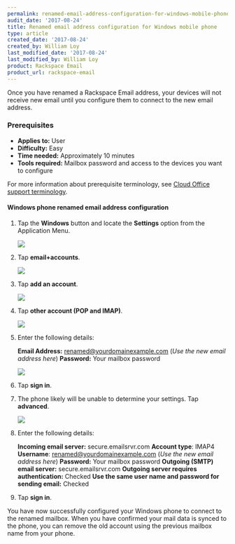```yaml
---
permalink: renamed-email-address-configuration-for-windows-mobile-phone/
audit_date: '2017-08-24'
title: Renamed email address configuration for Windows mobile phone
type: article
created_date: '2017-08-24'
created_by: William Loy
last_modified_date: '2017-08-24'
last_modified_by: William Loy
product: Rackspace Email
product_url: rackspace-email
---
```


Once you have renamed a Rackspace Email address, your devices will not receive new email until you configure them to connect to the new email address.

### Prerequisites

- **Applies to:** User
- **Difficulty:** Easy
- **Time needed:** Approximately 10 minutes
- **Tools required:**  Mailbox password and access to the devices you want to configure

For more information about prerequisite terminology, see [Cloud Office support terminology](/how-to/cloud-office-support-terminology/).

#### Windows phone renamed email address configuration

1. Tap the **Windows** button and locate the **Settings** option from the Application Menu.

    <img src="{% asset_path rackspace-email/renamed-email-address-configuration-for-windows-mobile-phone/settings.jpg %}" />

2. Tap **email+accounts**.

    <img src="{% asset_path rackspace-email/renamed-email-address-configuration-for-windows-mobile-phone/email-accounts.jpg %}" />

3. Tap **add an account**.

    <img src="{% asset_path rackspace-email/renamed-email-address-configuration-for-windows-mobile-phone/add-account.jpg %}" />

4. Tap **other account (POP and IMAP)**.

    <img src="{% asset_path rackspace-email/renamed-email-address-configuration-for-windows-mobile-phone/other-account.jpg %}" />

5. Enter the following details:

    **Email Address:** renamed@yourdomainexample.com (*Use the new email address here*)
    **Password:** Your mailbox password

    <img src="{% asset_path rackspace-email/renamed-email-address-configuration-for-windows-mobile-phone/account-login.jpg %}" />

6. Tap **sign in**.
7. The phone likely will be unable to determine your settings. Tap **advanced**.

    <img src="{% asset_path rackspace-email/renamed-email-address-configuration-for-windows-mobile-phone/advanced.jpg %}" />

8.  Enter the following details:

    **Incoming email server:** secure.emailsrvr.com
    **Account type**: IMAP4
    **Username**: renamed@yourdomainexample.com (*Use the new email address here*)
    **Password:** Your mailbox password
    **Outgoing (SMTP) email server:** secure.emailsrvr.com
    **Outgoing server requires authentication:** Checked
    **Use the same user name and password for sending email:** Checked

9. Tap **sign in**.

You have now successfully configured your Windows phone to connect to the renamed mailbox. When you have confirmed your mail data is synced to the phone, you can remove the old account using the previous mailbox name from your phone.
